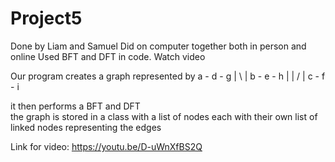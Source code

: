 # Project5
Done by Liam and Samuel
Did on computer together both in person and online
Used BFT and DFT in code. Watch video


Our program creates a graph represented by 
a - d - g
| \     |
b - e - h
|   | / |
c - f - i

it then performs a BFT and DFT  
the graph is stored in a class with a list of nodes each with their own list of linked nodes representing the edges  

Link for video: https://youtu.be/D-uWnXfBS2Q
